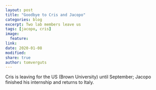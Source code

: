 ```yaml
---
layout: post
title: "Goodbye to Cris and Jacopo"
categories: blog
excerpt: Two lab members leave us
tags: [jacopo, cris]
image:
  feature:
link:
date: 2020-01-08
modified:
share: true
author: tomverguts
---
```


Cris is leaving for the US (Brown University) until September; Jacopo finished his internship and returns to Italy.
